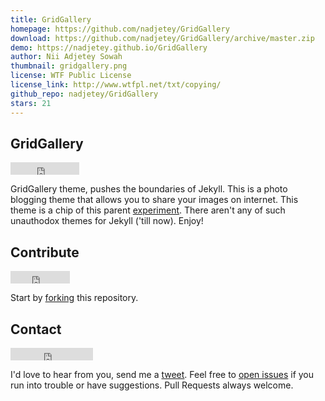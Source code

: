 ```yaml
---
title: GridGallery
homepage: https://github.com/nadjetey/GridGallery
download: https://github.com/nadjetey/GridGallery/archive/master.zip
demo: https://nadjetey.github.io/GridGallery
author: Nii Adjetey Sowah
thumbnail: gridgallery.png
license: WTF Public License
license_link: http://www.wtfpl.net/txt/copying/
github_repo: nadjetey/GridGallery
stars: 21
---
```


## GridGallery

<iframe
src="http://ghbtns.com/github-btn.html?user=nadjetey&repo=GridGallery&type=watch&count=true"
allowtransparency="true" frameborder="0" scrolling="0" width="110"
height="20"></iframe>

GridGallery theme, pushes the boundaries of Jekyll. This is a photo
blogging theme that allows you to share your images on internet. This
theme is a chip of this parent
[experiment](https://github.com/codrops/GridGallery). There aren't any
of such unauthodox themes for Jekyll ('till now). Enjoy!

## Contribute

<iframe
src="http://ghbtns.com/github-btn.html?user=nadjetey&repo=GridGallery&type=fork&count=true"
allowtransparency="true" frameborder="0" scrolling="0" width="95"
height="20"></iframe>

Start by [forking](https://github.com/nadjetey/GridGallery/fork) this
repository.

## Contact

<iframe
src="http://ghbtns.com/github-btn.html?user=nadjetey&type=follow"
allowtransparency="true" frameborder="0" scrolling="0" width="132"
height="20"></iframe>

I'd love to hear from you, send me a
[tweet](https://twitter.com/_nadjetey). Feel free to [open
issues](https://github.com/nadjetey/GridGallery/issues/new) if you run
into trouble or have suggestions. Pull Requests always welcome.
